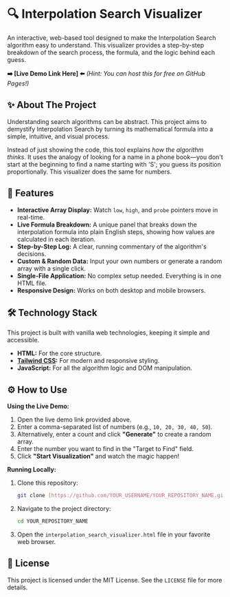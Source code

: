 # 🔍 Interpolation Search Visualizer

An interactive, web-based tool designed to make the Interpolation Search algorithm easy to understand. This visualizer provides a step-by-step breakdown of the search process, the formula, and the logic behind each guess.



**➡️ [Live Demo Link Here] ⬅️** _(Hint: You can host this for free on GitHub Pages!)_

## ✨ About The Project

Understanding search algorithms can be abstract. This project aims to demystify Interpolation Search by turning its mathematical formula into a simple, intuitive, and visual process.

Instead of just showing the code, this tool explains *how the algorithm thinks*. It uses the analogy of looking for a name in a phone book—you don't start at the beginning to find a name starting with 'S'; you guess its position proportionally. This visualizer does the same for numbers.

## 🚀 Features

* **Interactive Array Display:** Watch `low`, `high`, and `probe` pointers move in real-time.
* **Live Formula Breakdown:** A unique panel that breaks down the interpolation formula into plain English steps, showing how values are calculated in each iteration.
* **Step-by-Step Log:** A clear, running commentary of the algorithm's decisions.
* **Custom & Random Data:** Input your own numbers or generate a random array with a single click.
* **Single-File Application:** No complex setup needed. Everything is in one HTML file.
* **Responsive Design:** Works on both desktop and mobile browsers.

## 🛠️ Technology Stack

This project is built with vanilla web technologies, keeping it simple and accessible.

* **HTML:** For the core structure.
* **[Tailwind CSS](https://tailwindcss.com/):** For modern and responsive styling.
* **JavaScript:** For all the algorithm logic and DOM manipulation.

## ⚙️ How to Use

**Using the Live Demo:**

1.  Open the live demo link provided above.
2.  Enter a comma-separated list of numbers (e.g., `10, 20, 30, 40, 50`).
3.  Alternatively, enter a count and click **"Generate"** to create a random array.
4.  Enter the number you want to find in the "Target to Find" field.
5.  Click **"Start Visualization"** and watch the magic happen!

**Running Locally:**

1.  Clone this repository:
    ```bash
    git clone [https://github.com/YOUR_USERNAME/YOUR_REPOSITORY_NAME.git](https://github.com/YOUR_USERNAME/YOUR_REPOSITORY_NAME.git)
    ```
2.  Navigate to the project directory:
    ```bash
    cd YOUR_REPOSITORY_NAME
    ```
3.  Open the `interpolation_search_visualizer.html` file in your favorite web browser.

## 📄 License

This project is licensed under the MIT License. See the `LICENSE` file for more details.

